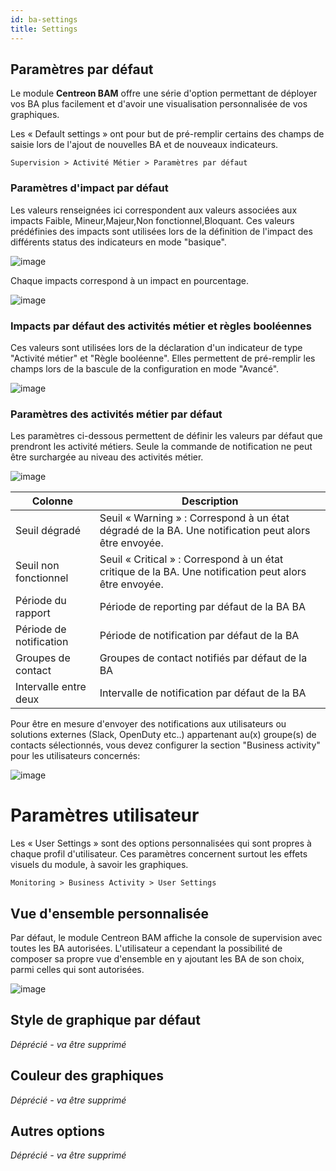 ```yaml
---
id: ba-settings
title: Settings
---
```


## Paramètres par défaut

Le module **Centreon BAM** offre une série d'option permettant de
déployer vos BA plus facilement et d'avoir une visualisation
personnalisée de vos graphiques.

Les « Default settings » ont pour but de pré-remplir certains des champs
de saisie lors de l'ajout de nouvelles BA et de nouveaux indicateurs.

    Supervision > Activité Métier > Paramètres par défaut 

### Paramètres d'impact par défaut

Les valeurs renseignées ici correspondent aux valeurs associées aux
impacts Faible, Mineur,Majeur,Non fonctionnel,Bloquant. Ces valeurs
prédéfinies des impacts sont utilisées lors de la définition de
l'impact des différents status des indicateurs en mode "basique".

![image](assets/service-mapping/list_impacts_basic.png)

Chaque impacts correspond à un impact en pourcentage.

![image](assets/service-mapping/impacts_configuration.png)

### Impacts par défaut des activités métier et règles booléennes

Ces valeurs sont utilisées lors de la déclaration d'un indicateur de
type "Activité métier" et "Règle booléenne". Elles permettent de
pré-remplir les champs lors de la bascule de la configuration en mode
"Avancé".

![image](assets/service-mapping/impacts_ba_boolean.png)

### Paramètres des activités métier par défaut

Les paramètres ci-dessous permettent de définir les valeurs par défaut
que prendront les activité métiers. Seule la commande de notification ne
peut être surchargée au niveau des activités métier.

![image](assets/service-mapping/default_ba_parameters.png)

 Colonne | Description
--------------|-----------------------------------------------------
Seuil dégradé | Seuil « Warning » : Correspond à un état dégradé de la BA. Une notification peut alors être envoyée.
Seuil non fonctionnel | Seuil « Critical » : Correspond à un état critique de la BA. Une notification peut alors être envoyée.
Période du rapport | Période de reporting par défaut de la BA BA
Période de notification | Période de notification par défaut de la BA
Groupes de contact | Groupes de contact notifiés par défaut de la BA
Intervalle entre deux | Intervalle de notification par défaut de la BA


Pour être en mesure d'envoyer des notifications aux utilisateurs ou
solutions externes (Slack, OpenDuty etc..) appartenant au(x) groupe(s)
de contacts sélectionnés, vous devez configurer la section "Business
activity" pour les utilisateurs concernés:

![image](assets/service-mapping/bam_user_notification.png)

Paramètres utilisateur
======================

Les « User Settings » sont des options personnalisées qui sont propres à
chaque profil d'utilisateur. Ces paramètres concernent surtout les
effets visuels du module, à savoir les graphiques.

    Monitoring > Business Activity > User Settings

Vue d'ensemble personnalisée
-----------------------------

Par défaut, le module Centreon BAM affiche la console de supervision
avec toutes les BA autorisées. L'utilisateur a cependant la possibilité
de composer sa propre vue d'ensemble en y ajoutant les BA de son choix,
parmi celles qui sont autorisées.

![image](assets/service-mapping/user_custom.png)

Style de graphique par défaut
-----------------------------

*Déprécié - va être supprimé*

Couleur des graphiques
----------------------

*Déprécié - va être supprimé*

Autres options
--------------

*Déprécié - va être supprimé*
